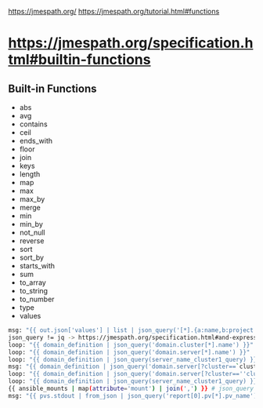 https://jmespath.org/
https://jmespath.org/tutorial.html#functions
# https://jmespath.org/specification.html#builtin-functions
## Built-in Functions
* abs
* avg
* contains
* ceil
* ends_with
* floor
* join
* keys
* length
* map
* max
* max_by
* merge
* min
* min_by
* not_null
* reverse
* sort
* sort_by
* starts_with
* sum
* to_array
* to_string
* to_number
* type
* values

```bash
msg: "{{ out.json['values'] | list | json_query('[*].{a:name,b:project.key}') | to_nice_yaml }}"
json_query != jq -> https://jmespath.org/specification.html#and-expressions
loop: "{{ domain_definition | json_query('domain.cluster[*].name') }}"
loop: "{{ domain_definition | json_query('domain.server[*].name') }}"
loop: "{{ domain_definition | json_query(server_name_cluster1_query) }}"
msg: "{{ domain_definition | json_query('domain.server[?cluster==`cluster1`].port') | join(', ') }}"
loop: "{{ domain_definition | json_query('domain.server[?cluster==''cluster1''].port') }}"
loop: "{{ domain_definition | json_query(server_name_cluster1_query) }}"
{{ ansible_mounts | map(attribute='mount') | join(',') }} # json_query
msg: "{{ pvs.stdout | from_json | json_query('report[0].pv[*].pv_name') }}"
```
